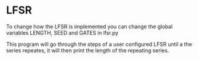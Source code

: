 # LFSR

To change how the LFSR is implemented you can change the global variables LENGTH, SEED and GATES in lfsr.py

This program will go through the steps of a user configured LFSR until a the series repeates, it will then print
the length of the repeating series. 
